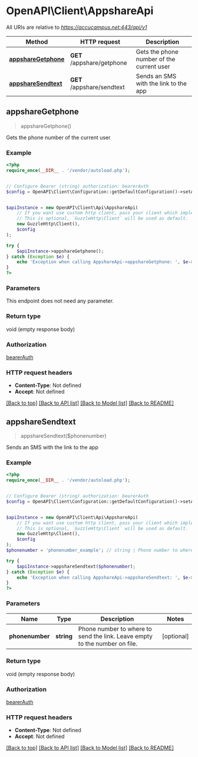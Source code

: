 # OpenAPI\Client\AppshareApi

All URIs are relative to *https://accucampus.net:443/api/v1*

Method | HTTP request | Description
------------- | ------------- | -------------
[**appshareGetphone**](AppshareApi.md#appshareGetphone) | **GET** /appshare/getphone | Gets the phone number of the current user
[**appshareSendtext**](AppshareApi.md#appshareSendtext) | **GET** /appshare/sendtext | Sends an SMS with the link to the app



## appshareGetphone

> appshareGetphone()

Gets the phone number of the current user

### Example

```php
<?php
require_once(__DIR__ . '/vendor/autoload.php');


// Configure Bearer (string) authorization: bearerAuth
$config = OpenAPI\Client\Configuration::getDefaultConfiguration()->setAccessToken('YOUR_ACCESS_TOKEN');


$apiInstance = new OpenAPI\Client\Api\AppshareApi(
    // If you want use custom http client, pass your client which implements `GuzzleHttp\ClientInterface`.
    // This is optional, `GuzzleHttp\Client` will be used as default.
    new GuzzleHttp\Client(),
    $config
);

try {
    $apiInstance->appshareGetphone();
} catch (Exception $e) {
    echo 'Exception when calling AppshareApi->appshareGetphone: ', $e->getMessage(), PHP_EOL;
}
?>
```

### Parameters

This endpoint does not need any parameter.

### Return type

void (empty response body)

### Authorization

[bearerAuth](../../README.md#bearerAuth)

### HTTP request headers

- **Content-Type**: Not defined
- **Accept**: Not defined

[[Back to top]](#) [[Back to API list]](../../README.md#documentation-for-api-endpoints)
[[Back to Model list]](../../README.md#documentation-for-models)
[[Back to README]](../../README.md)


## appshareSendtext

> appshareSendtext($phonenumber)

Sends an SMS with the link to the app

### Example

```php
<?php
require_once(__DIR__ . '/vendor/autoload.php');


// Configure Bearer (string) authorization: bearerAuth
$config = OpenAPI\Client\Configuration::getDefaultConfiguration()->setAccessToken('YOUR_ACCESS_TOKEN');


$apiInstance = new OpenAPI\Client\Api\AppshareApi(
    // If you want use custom http client, pass your client which implements `GuzzleHttp\ClientInterface`.
    // This is optional, `GuzzleHttp\Client` will be used as default.
    new GuzzleHttp\Client(),
    $config
);
$phonenumber = 'phonenumber_example'; // string | Phone number to where to send the link. Leave empty to the number on file.

try {
    $apiInstance->appshareSendtext($phonenumber);
} catch (Exception $e) {
    echo 'Exception when calling AppshareApi->appshareSendtext: ', $e->getMessage(), PHP_EOL;
}
?>
```

### Parameters


Name | Type | Description  | Notes
------------- | ------------- | ------------- | -------------
 **phonenumber** | **string**| Phone number to where to send the link. Leave empty to the number on file. | [optional]

### Return type

void (empty response body)

### Authorization

[bearerAuth](../../README.md#bearerAuth)

### HTTP request headers

- **Content-Type**: Not defined
- **Accept**: Not defined

[[Back to top]](#) [[Back to API list]](../../README.md#documentation-for-api-endpoints)
[[Back to Model list]](../../README.md#documentation-for-models)
[[Back to README]](../../README.md)

